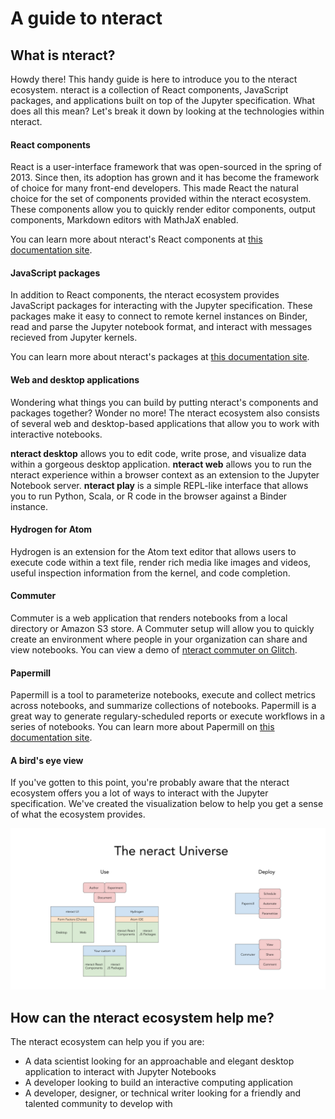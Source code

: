 # A guide to nteract

## What is nteract?

Howdy there! This handy guide is here to introduce you to the nteract ecosystem. nteract is a collection of React components, JavaScript packages, and applications built on top of the Jupyter specification. What does all this mean? Let's break it down by looking at the technologies within nteract.

#### React components

React is a user-interface framework that was open-sourced in the spring of 2013. Since then, its adoption has grown and it has become the framework of choice for many front-end developers. This made React the natural choice for the set of components provided within the nteract ecosystem. These components allow you to quickly render editor components, output components, Markdown editors with MathJaX enabled.

You can learn more about nteract's React components at [this documentation site](https://components.nteract.io/).

#### JavaScript packages

In addition to React components, the nteract ecosystem provides JavaScript packages for interacting with the Jupyter specification. These packages make it easy to connect to remote kernel instances on Binder, read and parse the Jupyter notebook format, and interact with messages recieved from Jupyter kernels.

You can learn more about nteract's packages at [this documentation site](https://packages.nteract.io/).

#### Web and desktop applications

Wondering what things you can build by putting nteract's components and packages together? Wonder no more! The nteract ecosystem also consists of several web and desktop-based applications that allow you to work with interactive notebooks.

**nteract desktop** allows you to edit code, write prose, and visualize data within a gorgeous desktop application. **nteract web** allows you to run the nteract experience within a browser context as an extension to the Jupyter Notebook server. **nteract play** is a simple REPL-like interface that allows you to run Python, Scala, or R code in the browser against a Binder instance.

#### Hydrogen for Atom

Hydrogen is an extension for the Atom text editor that allows users to execute code within a text file, render rich media like images and videos, useful inspection information from the kernel, and code completion.

#### Commuter

Commuter is a web application that renders notebooks from a local directory or Amazon S3 store. A Commuter setup will allow you to quickly create an environment where people in your organization can share and view notebooks. You can view a demo of [nteract commuter on Glitch](https://nteract-commuter-glitch-demo.glitch.me/view/). 

#### Papermill

Papermill is a tool to parameterize notebooks, execute and collect metrics across notebooks, and summarize collections of notebooks. Papermill is a great way to generate regulary-scheduled reports or execute workflows in a series of notebooks. You can learn more about Papermill on [this documentation site](https://papermill.readthedocs.io/en/latest/).

#### A bird's eye view

If you've gotten to this point, you're probably aware that the nteract ecosystem offers you a lot of ways to interact with the Jupyter specification. We've created the visualization below to help you get a sense of what the ecosystem provides.

![](../_images/nteract-architecture.png)

## How can the nteract ecosystem help me?

The nteract ecosystem can help you if you are:
- A data scientist looking for an approachable and elegant desktop application to interact with Jupyter Notebooks 
- A developer looking to build an interactive computing application
- A developer, designer, or technical writer looking for a friendly and talented community to develop with
